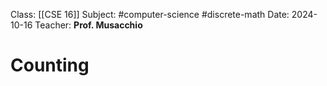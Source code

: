 Class: [[CSE 16]]
Subject: #computer-science #discrete-math 
Date: 2024-10-16
Teacher: **Prof. Musacchio**

# Counting


